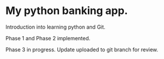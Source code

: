 # My python banking app.

Introduction into learning python and Git.

Phase 1 and Phase 2 implemented.

Phase 3 in progress. Update uploaded to git branch for review.